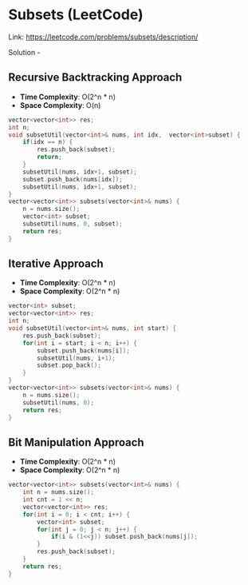 # Subsets (LeetCode)
Link: https://leetcode.com/problems/subsets/description/

Solution - 
## Recursive Backtracking Approach
- **Time Complexity**: O(2^n * n)
- **Space Complexity**: O(n)
```C++
vector<vector<int>> res;
int n;
void subsetUtil(vector<int>& nums, int idx,  vector<int>subset) {
    if(idx == n) {
        res.push_back(subset);
        return;
    }
    subsetUtil(nums, idx+1, subset);
    subset.push_back(nums[idx]);
    subsetUtil(nums, idx+1, subset);
}
vector<vector<int>> subsets(vector<int>& nums) {
    n = nums.size();
    vector<int> subset;
    subsetUtil(nums, 0, subset);
    return res;
}
```
## Iterative Approach
- **Time Complexity**: O(2^n * n)
- **Space Complexity**: O(2^n * n)
```C++
vector<int> subset;
vector<vector<int>> res;
int n;
void subsetUtil(vector<int>& nums, int start) {
    res.push_back(subset);
    for(int i = start; i < n; i++) {
        subset.push_back(nums[i]);
        subsetUtil(nums, i+1);
        subset.pop_back();
    }
}
vector<vector<int>> subsets(vector<int>& nums) {
    n = nums.size();
    subsetUtil(nums, 0);
    return res;
}
```
## Bit Manipulation Approach
- **Time Complexity**: O(2^n * n)
- **Space Complexity**: O(2^n * n)
```C++
vector<vector<int>> subsets(vector<int>& nums) {
    int n = nums.size();
    int cnt = 1 << n;
    vector<vector<int>> res;
    for(int i = 0; i < cnt; i++) {
        vector<int> subset;
        for(int j = 0; j < n; j++) {
            if(i & (1<<j)) subset.push_back(nums[j]);
        }
        res.push_back(subset);
    }
    return res;
}
```